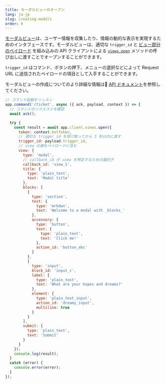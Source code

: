 ```yaml
---
title: モーダルビューのオープン
lang: ja-jp
slug: creating-modals
order: 9
---
```


<div class="section-content">

<a href="https://api.slack.com/block-kit/surfaces/modals">モーダルビュー</a>は、ユーザー情報を収集したり、情報の動的な表示を実現するためのインタフェースです。モーダルビューは、適切な <code>trigger_id</code> と <a href="https://api.slack.com/reference/block-kit/views">ビュー部分のペイロード</a> を組み込みの API クライアントによる <a href="https://api.slack.com/methods/views.open"><code>views.open</code></a> メソッドの呼び出しに渡すことでオープンすることができます。

<code>trigger_id</code> はコマンド、ボタンの押下、メニューの選択などによって Request URL に送信されたペイロードの項目として入手することができます。

モーダルビューの作成についてのより詳細な情報は <a href="https://api.slack.com/surfaces/modals/using#composing_views">API ドキュメント</a>を参照してください。
</div>

```javascript
// コマンド起動をリッスン
app.command('/ticket', async ({ ack, payload, context }) => {
  // コマンドのリクエストを確認
  await ack();

  try {
    const result = await app.client.views.open({
      token: context.botToken,
      // 適切な trigger_id を受け取ってから 3 秒以内に渡す
      trigger_id: payload.trigger_id,
      // view の値をペイロードに含む
      view: {
        type: 'modal',
        // callback_id が view を特定するための識別子
        callback_id: 'view_1',
        title: {
          type: 'plain_text',
          text: 'Modal title'
        },
        blocks: [
          {
            type: 'section',
            text: {
              type: 'mrkdwn',
              text: 'Welcome to a modal with _blocks_'
            },
            accessory: {
              type: 'button',
              text: {
                type: 'plain_text',
                text: 'Click me!'
              },
              action_id: 'button_abc'
            }
          },
          {
            type: 'input',
            block_id: 'input_c',
            label: {
              type: 'plain_text',
              text: 'What are your hopes and dreams?'
            },
            element: {
              type: 'plain_text_input',
              action_id: 'dreamy_input',
              multiline: true
            }
          }
        ],
        submit: {
          type: 'plain_text',
          text: 'Submit'
        }
      }
    });
    console.log(result);
  }
  catch (error) {
    console.error(error);
  }
});
```
